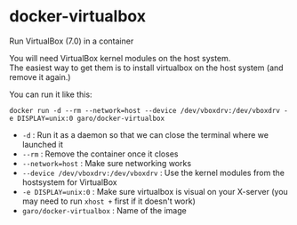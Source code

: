 # docker-virtualbox
Run VirtualBox (7.0) in a container

You will need VirtualBox kernel modules on the host system.<br>
The easiest way to get them is to install virtualbox on the host system (and remove it again.)

You can run it like this:

```docker run -d --rm --network=host --device /dev/vboxdrv:/dev/vboxdrv -e DISPLAY=unix:0 garo/docker-virtualbox```
 
 * `-d` : Run it as a daemon so that we can close the terminal where we launched it
 * `--rm` : Remove the container once it closes
 * `--network=host` : Make sure networking works
 * `--device /dev/vboxdrv:/dev/vboxdrv` : Use the kernel modules from the hostsystem for VirtualBox
 * `-e DISPLAY=unix:0` : Make sure virtualbox is visual on your X-server (you may need to run `xhost +` first if it doesn't work)
 * `garo/docker-virtualbox` : Name of the image
